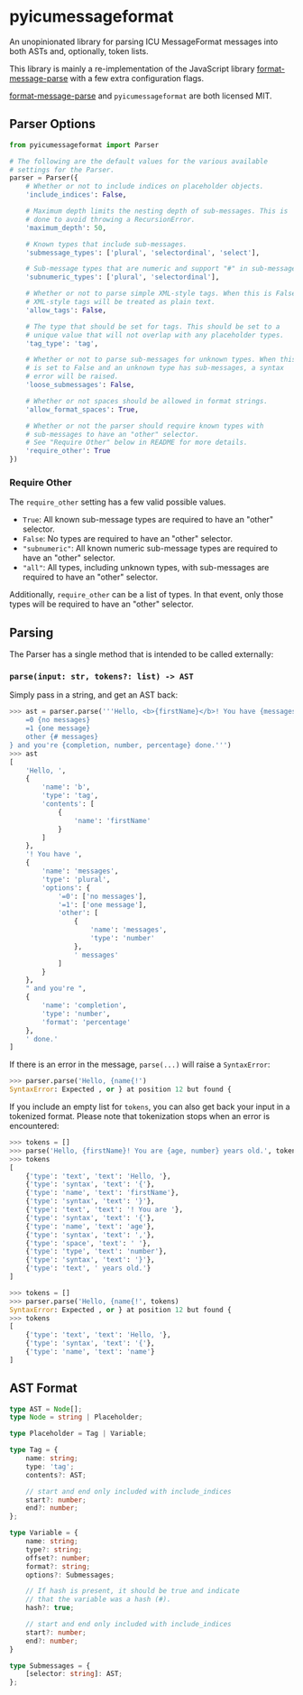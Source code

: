 # pyicumessageformat

An unopinionated library for parsing ICU MessageFormat messages into both
ASTs and, optionally, token lists.

This library is mainly a re-implementation of the JavaScript library
[format-message-parse](https://www.npmjs.com/package/format-message-parse)
with a few extra configuration flags.

[format-message-parse](https://www.npmjs.com/package/format-message-parse)
and `pyicumessageformat` are both licensed MIT.


## Parser Options

```python
from pyicumessageformat import Parser

# The following are the default values for the various available
# settings for the Parser.
parser = Parser({
    # Whether or not to include indices on placeholder objects.
    'include_indices': False,

    # Maximum depth limits the nesting depth of sub-messages. This is
    # done to avoid throwing a RecursionError.
    'maximum_depth': 50,

    # Known types that include sub-messages.
    'submessage_types': ['plural', 'selectordinal', 'select'],

    # Sub-message types that are numeric and support "#" in sub-messages.
    'subnumeric_types': ['plural', 'selectordinal'],

    # Whether or not to parse simple XML-style tags. When this is False,
    # XML-style tags will be treated as plain text.
    'allow_tags': False,

    # The type that should be set for tags. This should be set to a
    # unique value that will not overlap with any placeholder types.
    'tag_type': 'tag',

    # Whether or not to parse sub-messages for unknown types. When this
    # is set to False and an unknown type has sub-messages, a syntax
    # error will be raised.
    'loose_submessages': False,

    # Whether or not spaces should be allowed in format strings.
    'allow_format_spaces': True,

    # Whether or not the parser should require known types with
    # sub-messages to have an "other" selector.
    # See "Require Other" below in README for more details.
    'require_other': True
})
```

### Require Other

The `require_other` setting has a few valid possible values.

* `True`: All known sub-message types are required to have an "other"
    selector.
* `False`: No types are required to have an "other" selector.
* `"subnumeric"`: All known numeric sub-message types are required to have an
    "other" selector.
* `"all"`: All types, including unknown types, with sub-messages are required
    to have an "other" selector.

Additionally, `require_other` can be a list of types. In that event, only those
types will be required to have an "other" selector.


## Parsing

The Parser has a single method that is intended to be called externally:

### `parse(input: str, tokens?: list) -> AST`

Simply pass in a string, and get an AST back:

```python
>>> ast = parser.parse('''Hello, <b>{firstName}</b>! You have {messages, plural,
    =0 {no messages}
    =1 {one message}
    other {# messages}
} and you're {completion, number, percentage} done.''')
>>> ast
[
    'Hello, ',
    {
        'name': 'b',
        'type': 'tag',
        'contents': [
            {
                'name': 'firstName'
            }
        ]
    },
    '! You have ',
    {
        'name': 'messages',
        'type': 'plural',
        'options': {
            '=0': ['no messages'],
            '=1': ['one message'],
            'other': [
                {
                    'name': 'messages',
                    'type': 'number'
                },
                ' messages'
            ]
        }
    },
    " and you're ",
    {
        'name': 'completion',
        'type': 'number',
        'format': 'percentage'
    },
    ' done.'
]
```

If there is an error in the message, `parse(...)` will raise a
`SyntaxError`:

```python
>>> parser.parse('Hello, {name{!')
SyntaxError: Expected , or } at position 12 but found {
```

If you include an empty list for `tokens`, you can also get back your
input in a tokenized format. Please note that tokenization stops
when an error is encountered:

```python
>>> tokens = []
>>> parse('Hello, {firstName}! You are {age, number} years old.', tokens)
>>> tokens
[
    {'type': 'text', 'text': 'Hello, '},
    {'type': 'syntax', 'text': '{'},
    {'type': 'name', 'text': 'firstName'},
    {'type': 'syntax', 'text': '}'},
    {'type': 'text', 'text': '! You are '},
    {'type': 'syntax', 'text': '{'},
    {'type': 'name', 'text': 'age'},
    {'type': 'syntax', 'text': ','},
    {'type': 'space', 'text': ' '},
    {'type': 'type', 'text': 'number'},
    {'type': 'syntax', 'text': '}'},
    {'type': 'text', ' years old.'}
]

>>> tokens = []
>>> parser.parse('Hello, {name{!', tokens)
SyntaxError: Expected , or } at position 12 but found {
>>> tokens
[
    {'type': 'text', 'text': 'Hello, '},
    {'type': 'syntax', 'text': '{'},
    {'type': 'name', 'text': 'name'}
]
```

## AST Format

```typescript
type AST = Node[];
type Node = string | Placeholder;

type Placeholder = Tag | Variable;

type Tag = {
    name: string;
    type: 'tag';
    contents?: AST;

    // start and end only included with include_indices
    start?: number;
    end?: number;
};

type Variable = {
    name: string;
    type?: string;
    offset?: number;
    format?: string;
    options?: Submessages;

    // If hash is present, it should be true and indicate
    // that the variable was a hash (#).
    hash?: true;

    // start and end only included with include_indices
    start?: number;
    end?: number;
}

type Submessages = {
    [selector: string]: AST;
};
```
